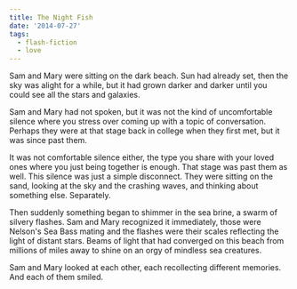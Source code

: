 ```yaml
---
title: The Night Fish
date: '2014-07-27'
tags:
  - flash-fiction
  - love
---
```


Sam and Mary were sitting on the dark beach. Sun had already set, then the sky
was alight for a while, but it had grown darker and darker until you could see
all the stars and galaxies.

<!-- truncate -->

Sam and Mary had not spoken, but it was not the kind of uncomfortable silence
where you stress over coming up with a topic of conversation. Perhaps they were
at that stage back in college when they first met, but it was since past them.

It was not comfortable silence either, the type you share with your loved ones
where you just being together is enough. That stage was past them as well. This
silence was just a simple disconnect. They were sitting on the sand, looking at
the sky and the crashing waves, and thinking about something else. Separately.

Then suddenly something began to shimmer in the sea brine, a swarm of silvery
flashes. Sam and Mary recognized it immediately, those were Nelson's Sea Bass
mating and the flashes were their scales reflecting the light of distant stars.
Beams of light that had converged on this beach from millions of miles away to
shine on an orgy of mindless sea creatures.

Sam and Mary looked at each other, each recollecting different memories. And
each of them smiled.
